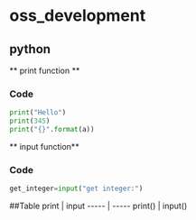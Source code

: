 # oss_development

## python

** print function **

### Code
```python
print("Hello")
print(345)
print("{}".format(a))
```

** input function**

### Code
```python
get_integer=input("get integer:")
```

##Table
print | input
----- | -----
print() | input()
